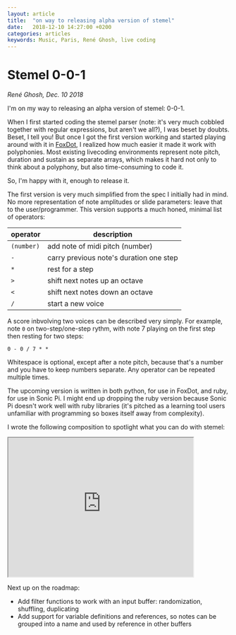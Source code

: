 ```yaml
---
layout: article
title:  "on way to releasing alpha version of stemel"
date:   2018-12-10 14:27:00 +0200
categories: articles
keywords: Music, Paris, René Ghosh, live coding
---
```


# Stemel 0-0-1

_René Ghosh, Dec. 10 2018_

I'm on my way to releasing an alpha version of stemel: 0-0-1.

When I first started coding the stemel parser (note: it's very much cobbled together
with regular expressions, but aren't we all?), I was beset by doubts. Beset, I tell you! 
But once I got the first version working and started playing around with it in 
[FoxDot](http://foxdot.org/), I realized how much easier it made it work with polyphonies. 
Most existing livecoding environments represent note pitch, duration and sustain as 
separate arrays, which makes it hard not only to think about a polyphony, but also time-consuming to code it.

So, I'm happy with it, enough to release it.

The first version is very much simplified from the spec I initially had in mind. 
No more representation of note amplitudes or slide parameters: leave that to the 
user/programmer. This version supports a much honed, minimal list of operators:

| operator | description |
| ----| ----|
| `(number)` | add note of midi pitch (number) |
| `-` | carry previous note's duration one step |
| `*` | rest for a step |
| `>` | shift next notes up an octave |
| `<` | shift next notes down an octave |
| `/` | start a new voice |

A score inbvolving two voices can be described very simply. For example, note `0` 
on two-step/one-step rythm, with note 7 playing on the first step then resting for two steps:

```
0 - 0 / 7 * * 
```

Whitespace is optional, except after a note pitch, because that's a number and you 
have to keep numbers separate. Any operator can be repeated multiple times.

The upcoming version is written in both python, for use in FoxDot, and ruby, 
for use in Sonic Pi. I might end up dropping the ruby version because Sonic 
Pi doesn't work well with ruby libraries (it's pitched as a learning tool users 
unfamiliar with programming so boxes itself away from  complexity).

I wrote the following composition to spotlight what you can do with stemel:

<iframe width="420" height="315" src="https://www.youtube.com/embed/K8xmn9BYRTI"></iframe>


Next up on the roadmap:

- Add filter functions to work with an input buffer: 
randomization, shuffling, duplicating
- Add support for variable definitions and references, so notes can be grouped 
into a name and used by reference in other buffers
